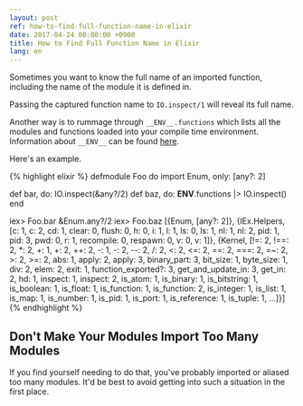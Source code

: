 ```yaml
---
layout: post
ref: how-to-find-full-function-name-in-elixir
date: 2017-04-24 00:00:00 +0900
title: How to Find Full Function Name in Elixir
lang: en
---
```


Sometimes you want to know the full name of an imported function, including the name of the module it is defined in. 

Passing the captured function name to `IO.inspect/1` will reveal its full name.

Another way is to rummage through `__ENV__.functions` which lists all the modules and functions loaded into your compile time environment. Information about `__ENV__` can be found [here](https://hexdocs.pm/elixir/Macro.Env.html).

Here's an example.

{% highlight elixir %}
defmodule Foo do
  import Enum, only: [any?: 2]
  
  def bar, do: IO.inspect(&any?/2) 
  def baz, do: __ENV__.functions |> IO.inspect()
end

iex> Foo.bar
&Enum.any?/2
iex> Foo.baz
[{Enum,
  [any?: 2]},
 {IEx.Helpers,
  [c: 1, c: 2, cd: 1, clear: 0, flush: 0, h: 0, i: 1, l: 1, ls: 0, ls: 1, nl: 1,
   nl: 2, pid: 1, pid: 3, pwd: 0, r: 1, recompile: 0, respawn: 0, v: 0, v: 1]},
 {Kernel,
  [!=: 2, !==: 2, *: 2, +: 1, +: 2, ++: 2, -: 1, -: 2, --: 2, /: 2, <: 2, <=: 2,
   ==: 2, ===: 2, =~: 2, >: 2, >=: 2, abs: 1, apply: 2, apply: 3,
   binary_part: 3, bit_size: 1, byte_size: 1, div: 2, elem: 2, exit: 1,
   function_exported?: 3, get_and_update_in: 3, get_in: 2, hd: 1, inspect: 1,
   inspect: 2, is_atom: 1, is_binary: 1, is_bitstring: 1, is_boolean: 1,
   is_float: 1, is_function: 1, is_function: 2, is_integer: 1, is_list: 1,
   is_map: 1, is_number: 1, is_pid: 1, is_port: 1, is_reference: 1, is_tuple: 1,
   ...]}]
{% endhighlight %}

## Don't Make Your Modules Import Too Many Modules

If you find yourself needing to do that, you've probably imported or aliased too many modules. It'd be best to avoid getting into such a situation in the first place.